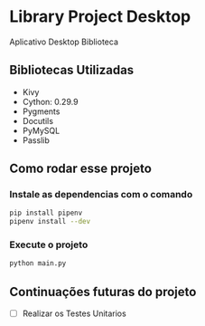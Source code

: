 # Library Project Desktop
Aplicativo Desktop Biblioteca

## Bibliotecas Utilizadas
- Kivy
- Cython: 0.29.9
- Pygments
- Docutils
- PyMySQL
- Passlib

## Como rodar esse projeto

### Instale as dependencias com o comando

```sh
pip install pipenv
pipenv install --dev
```

### Execute o projeto

```sh
python main.py
```

## Continuações futuras do projeto

- [ ] Realizar os Testes Unitarios
